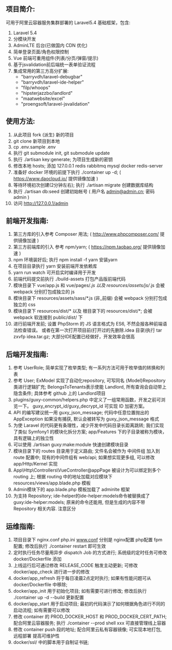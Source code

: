 项目简介:
-------------
可用于阿里云容器服务集群部署的 Laravel5.4 基础框架，包含:
1. Laravel 5.4
2. 分模块开发
3. AdminLTE 后台(已做国内 CDN 优化)
4. 简单登录页面/角色权限控制
5. Vue 前端可重用组件(列表/分页/弹窗/提示)
6. 基于jsvalidation前后端统一表单验证流程
7. 集成常用的第三方高分扩展: 
   * "barryvdh/laravel-debugbar"
   * "barryvdh/laravel-ide-helper"
   * "filp/whoops"
   * "hipsterjazzbo/landlord"
   * "maatwebsite/excel"
   * "proengsoft/laravel-jsvalidation"



使用方法:
-------------
1. 从此项目 fork (派生) 新的项目
2. git clone 新项目到本地
3. cp .env.sample .env
4. 执行 git submodule init, git submodule update
5. 执行 ./artisan  key:generate; 为项目生成新的密钥
6. 修改本地 hosts; 添加  127.0.0.1   redis rabbitmq mysql docker redis-server
7. 准备好 docker 环境的前提下执行 ./container up -d;  ( https://www.daocloud.io/ 提供镜像加速 )
8. 等待环境初次创建(2分钟左右); 执行 ./artisan migrate 创建数据库结构
9. 执行 ./artisan db:seed 创建初始帐号 ( 用户名 admin@admin.cn; 密码 admin )
10. 访问 http://127.0.0.1/admin

前端开发指南:
-------------
1. 第三方库的引入参考 Composer 用法; ( http://www.phpcomposer.com/ 提供镜像加速 )
2. 第三方前端库的引入 参考 npm/yarn; ( https://npm.taobao.org/ 提供镜像加速 )
3. npm 环境装好后; 执行 npm install -f yarn 安装yarn
4. 在项目目录执行 yarn 安装前端开发依赖库
5. yarn run watch 可开启实时编译用于开发
6. 前端代码提交前执行 ./build-assets 打包产品版前端代码
7. 模块目录下 vue/app.js 和 vue/pages/*.js 以及 resources/assets/js/*.js 会被 webpack 分别打包成独立的 js 
8. 模块目录下 resources/assets/sass/*.js (非_前缀) 会被 webpack 分别打包成独立的 css 
9. 模块目录下 resources/dist/* 以及 根目录下的 resources/dist/*; 会被 webpack 软连接到 public/dist/ 下
10. 进行前端开发前; 设置 PhpStorm 的 JS 语言格式为 ES6, 不然会报各种前端语法检查错误。 或者在第一次打开项目前(打开过的先删除.idea 目录)执行 tar zxvfp idea.tar.gz; 大部分IDE配置已经做好，开发效率会很高

后端开发指南:
-------------
1. 参考 UserRole; 简单实现了枚举类型; 有一系列方法可用于枚举值的转换和列表
2. 参考 User; ExModel 实现了自动化repository, 可写同名 {Model}Repository 类进行逻辑扩充; BelongsToTenants表示使能 Landlord, 所有查询会自动带上隐含条件; 具体参考 github 上的 Landlord项目
3. plugins/guxy-common/helpers.php 中定义了一组常用函数，开发之前可浏览一下。 guxy_encrypt_id/guxy_decrypt_id 可实现 ID 加密方案。
4. API 的编写建议统一用 guxy_json_message; 代码中任意位置抛出的 AppException 如果没有捕获, 默认会被转写为 guxy_json_message 格式
5. 为使 Laravel 的代码更有条理性，减少开发中代码目录长距离跳转; 我们实现了类似 Symfony1 的模块化拆分方案; app/Features 下的子目录被称为模块，具有逻辑上的独立性
6. 可以使用 ./artisan   guxy:make:module 快速创建模块目录
7. 模块目录下的 routes 目录用于定义路由; 文件名会被作为 中间件组 加入到 route 配置中; 现有的中间件组有 web/api; 如果想实现更多组, 可以修改 app/Http/Kernel 实现
8. App\Http\Controllers\VueController@appPage 被设计为可以绑定到多个 routing 上; 根据 routing 中的地址加载对应模块下 resources/views/app.blade.php 模板
9. Admin模块下的 app.blade.php 模板加载了 adminlte 框架
10. 为支持 Repository; ide-helper的ide-helper:models命令被替换成了 guxy:ide-helper:models; 原来的命令还能用, 但是生成的内容不带 Repository 相关内容. 注意区分

运维指南:
-------------
1. 项目目录下 nginx.conf php.ini www.conf	 分别是 nginx配置 php配置 fpm 配置; 修改后执行 ./container restart 即可生效
2. 定时执行任务尽量用异步 dispatch Job 的方式进行; 系统级的定时任务可修改 docker/Dockerfile 添加
3. 上线运行后可通过修改 RELEASE_CODE 触发主动更新; 可修改 docker/app_check 进行进一步的修改
4. docker/app_refresh 将于每日凌晨2点定时执行; 如果有性能问题可从 docker/Dockerfile 中移除;
5. docker/app_init 用于初始化项目; 如有需要可进行修改; 修改后执行 ./container up -d --build 更新配置
6. docker/app_start 用于启动项目; 最初的代码演示了如何根据角色进行不同的启动流程; 如有需要可以修改
7. 修改 container 的 PROD_DOCKER_HOST 和 PROD_DOCKER_CERT_PATH; 配合阿里云容器服务; 执行 ./container --prod shell xxx 可直接管理线上容器
8. 修改 container push 段的地址; 配合阿里云私有容器镜像; 可实现本地打包, 远程部署 提高可维护性
9. docker/ssl/ 中的脚本用于自制证书链; 
